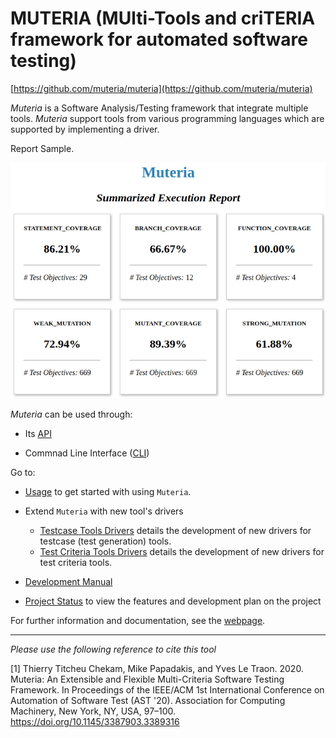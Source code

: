 # MUTERIA (MUlti-Tools and criTERIA framework for automated software testing)
[https://github.com/muteria/muteria](https://github.com/muteria/muteria)

*Muteria* is a Software Analysis/Testing framework that integrate multiple tools. 
*Muteria* support tools from various programming languages which are supported by implementing a driver.

  Report Sample. 

![sample](../imgs/report_summary.png "Title")

*Muteria* can be used through:

- Its [API](https://muteria.github.io/muteria)

- Commnad Line Interface ([CLI](../user_doc/usage.md))

Go to:

* [Usage](docs/user_doc/usage.md) to get started with using `Muteria`.

* Extend `Muteria` with new tool's drivers
	- [Testcase Tools Drivers](docs/user_doc/testcase_tool_driver.md) details the development of new drivers for testcase (test generation) tools.
	- [Test Criteria Tools Drivers](docs/user_doc/criterion_tool_driver.md) details the development of new drivers for test criteria tools.

* [Development Manual](docs/developer_doc/developer_manual.md)

* [Project Status](docs/developer_doc/project_status.md) to view the features and development plan on the project


For further information and documentation, see the [webpage](https://muteria.github.io/muteria).


---
_Please use the following reference to cite this tool_ 

[1] Thierry Titcheu Chekam, Mike Papadakis, and Yves Le Traon. 2020. Muteria: An Extensible and Flexible Multi-Criteria Software Testing Framework. In Proceedings of the IEEE/ACM 1st International Conference on Automation of Software Test (AST '20). Association for Computing Machinery, New York, NY, USA, 97–100. https://doi.org/10.1145/3387903.3389316

